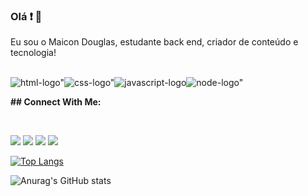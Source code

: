 ### Olá :exclamation: 👋 
Eu sou o Maicon Douglas, estudante back end, criador de conteúdo e tecnologia!

<br>
<img src="https://img.shields.io/badge/HTML5-E34F26?style=for-the-badge&logo=html5&logoColor=white" alt=html-logo" /><img src="https://img.shields.io/badge/CSS3-1572B6?style=for-the-badge&logo=css3&logoColor=white" alt=css-logo" /><img src="https://img.shields.io/badge/JavaScript-F7DF1E?style=for-the-badge&logo=javascript&logoColor=black" alt=javascript-logo><img src="https://img.shields.io/badge/Node.js-43853D?style=for-the-badge&logo=node.js&logoColor=white" alt=node-logo">
<br>

<b>## Connect With Me:</b>

<br>


  <a href="https://instagram.com/maicondouglasgf" target="_blank"><img src="https://img.shields.io/badge/-Instagram-%23E4405F?style=for-the-badge&logo=instagram&logoColor=white" target="_blank"></a>
  <a href="https://www.youtube.com/maicond" target="_blank"><img src="https://img.shields.io/badge/YouTube-FF0000?style=for-the-badge&logo=youtube&logoColor=white" target="_blank"></a>
 	<a href="https://www.twitch.tv/maicond23" target="_blank"><img src="https://img.shields.io/badge/Twitch-9146FF?style=for-the-badge&logo=twitch&logoColor=white" target="_blank"></a>
 <a href="https://discord.gg/maicond23" target="_blank"><img src="https://img.shields.io/badge/Discord-7289DA?style=for-the-badge&logo=discord&logoColor=white" target="_blank"></a> 
  
  [![Top Langs](https://github-readme-stats.vercel.app/api/top-langs/?username=MaiconDouglasGF)](https://github.com/anuraghazra/github-readme-stats)

 ![Anurag's GitHub stats](https://github-readme-stats.vercel.app/api?username=MaiconDouglasGF&show_icons=true&theme=radical)
